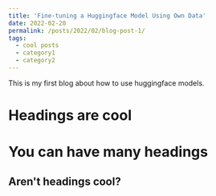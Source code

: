 ```yaml
---
title: 'Fine-tuning a Huggingface Model Using Own Data'
date: 2022-02-20
permalink: /posts/2022/02/blog-post-1/
tags:
  - cool posts
  - category1
  - category2
---
```


This is my first blog about how to use huggingface models.

Headings are cool
======

You can have many headings
======

Aren't headings cool?
------